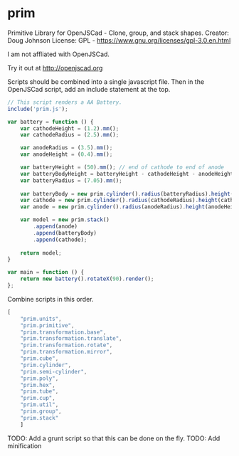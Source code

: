 # prim
Primitive Library for OpenJSCad - Clone, group, and stack shapes.
Creator: Doug Johnson
License: GPL - https://www.gnu.org/licenses/gpl-3.0.en.html

I am not affliated with OpenJSCad.

Try it out at http://openjscad.org

Scripts should be combined into a single javascript file.
Then in the OpenJSCad script, add an include statement at the top.

```javascript
// This script renders a AA Battery.
include('prim.js');

var battery = function () {
    var cathodeHeight = (1.2).mm();
    var cathodeRadius = (2.5).mm();

    var anodeRadius = (3.5).mm();
    var anodeHeight = (0.4).mm();

    var batteryHeight = (50).mm(); // end of cathode to end of anode
    var batteryBodyHeight = batteryHeight - cathodeHeight - anodeHeight;    
    var batteryRadius = (7.05).mm();
    
    var batteryBody = new prim.cylinder().radius(batteryRadius).height(batteryBodyHeight).color([0.8, 0.8, 1]);
    var cathode = new prim.cylinder().radius(cathodeRadius).height(cathodeHeight).color([1, 0, 0]);
    var anode = new prim.cylinder().radius(anodeRadius).height(anodeHeight).color([0.7, 0.7, 0.7]);

    var model = new prim.stack()
        .append(anode)
        .append(batteryBody)
        .append(cathode);
        
    return model;
}

var main = function () {
    return new battery().rotateX(90).render();
};
```

Combine scripts in this order.
```javascript
[
    "prim.units",
    "prim.primitive",
    "prim.transformation.base",        
    "prim.transformation.translate",
    "prim.transformation.rotate",
    "prim.transformation.mirror",
    "prim.cube",
    "prim.cylinder",
    "prim.semi-cylinder",
    "prim.poly",
    "prim.hex",
    "prim.tube",
    "prim.cup",
    "prim.util",
    "prim.group",
    "prim.stack"
    ]
```    

TODO: Add a grunt script so that this can be done on the fly.
TODO: Add minification
